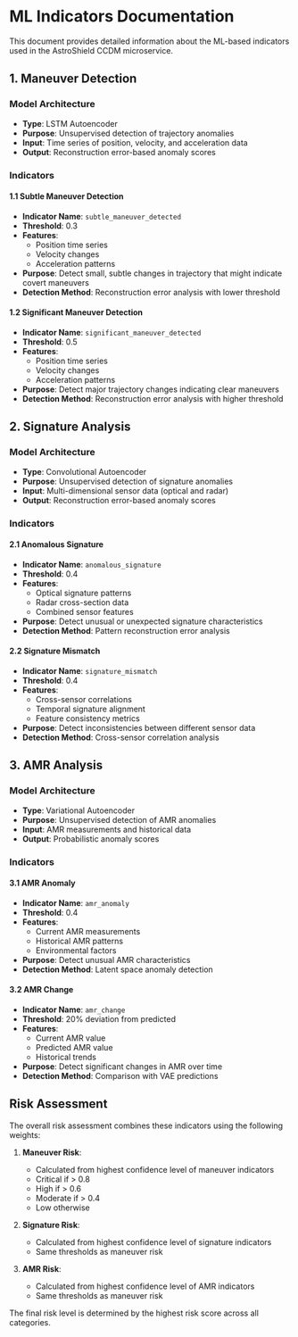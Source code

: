 # ML Indicators Documentation

This document provides detailed information about the ML-based indicators used in the AstroShield CCDM microservice.

## 1. Maneuver Detection

### Model Architecture
- **Type**: LSTM Autoencoder
- **Purpose**: Unsupervised detection of trajectory anomalies
- **Input**: Time series of position, velocity, and acceleration data
- **Output**: Reconstruction error-based anomaly scores

### Indicators

#### 1.1 Subtle Maneuver Detection
- **Indicator Name**: `subtle_maneuver_detected`
- **Threshold**: 0.3
- **Features**:
  * Position time series
  * Velocity changes
  * Acceleration patterns
- **Purpose**: Detect small, subtle changes in trajectory that might indicate covert maneuvers
- **Detection Method**: Reconstruction error analysis with lower threshold

#### 1.2 Significant Maneuver Detection
- **Indicator Name**: `significant_maneuver_detected`
- **Threshold**: 0.5
- **Features**:
  * Position time series
  * Velocity changes
  * Acceleration patterns
- **Purpose**: Detect major trajectory changes indicating clear maneuvers
- **Detection Method**: Reconstruction error analysis with higher threshold

## 2. Signature Analysis

### Model Architecture
- **Type**: Convolutional Autoencoder
- **Purpose**: Unsupervised detection of signature anomalies
- **Input**: Multi-dimensional sensor data (optical and radar)
- **Output**: Reconstruction error-based anomaly scores

### Indicators

#### 2.1 Anomalous Signature
- **Indicator Name**: `anomalous_signature`
- **Threshold**: 0.4
- **Features**:
  * Optical signature patterns
  * Radar cross-section data
  * Combined sensor features
- **Purpose**: Detect unusual or unexpected signature characteristics
- **Detection Method**: Pattern reconstruction error analysis

#### 2.2 Signature Mismatch
- **Indicator Name**: `signature_mismatch`
- **Threshold**: 0.4
- **Features**:
  * Cross-sensor correlations
  * Temporal signature alignment
  * Feature consistency metrics
- **Purpose**: Detect inconsistencies between different sensor data
- **Detection Method**: Cross-sensor correlation analysis

## 3. AMR Analysis

### Model Architecture
- **Type**: Variational Autoencoder
- **Purpose**: Unsupervised detection of AMR anomalies
- **Input**: AMR measurements and historical data
- **Output**: Probabilistic anomaly scores

### Indicators

#### 3.1 AMR Anomaly
- **Indicator Name**: `amr_anomaly`
- **Threshold**: 0.4
- **Features**:
  * Current AMR measurements
  * Historical AMR patterns
  * Environmental factors
- **Purpose**: Detect unusual AMR characteristics
- **Detection Method**: Latent space anomaly detection

#### 3.2 AMR Change
- **Indicator Name**: `amr_change`
- **Threshold**: 20% deviation from predicted
- **Features**:
  * Current AMR value
  * Predicted AMR value
  * Historical trends
- **Purpose**: Detect significant changes in AMR over time
- **Detection Method**: Comparison with VAE predictions

## Risk Assessment

The overall risk assessment combines these indicators using the following weights:

1. **Maneuver Risk**:
   - Calculated from highest confidence level of maneuver indicators
   - Critical if > 0.8
   - High if > 0.6
   - Moderate if > 0.4
   - Low otherwise

2. **Signature Risk**:
   - Calculated from highest confidence level of signature indicators
   - Same thresholds as maneuver risk

3. **AMR Risk**:
   - Calculated from highest confidence level of AMR indicators
   - Same thresholds as maneuver risk

The final risk level is determined by the highest risk score across all categories.
